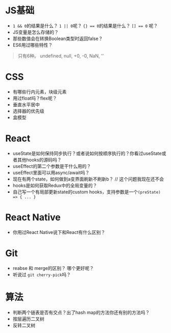 
# JS基础

- `1 && 0`的结果是什么？ `1 || 0`呢？ `{} == 0`的结果是什么？ `[] == 0` 呢？
- JS变量是怎么存储的？
- 那些数值会在转换Boolean类型时返回false？
- ES6用过哪些特性？

> 只有6种。 undefined, null, +0, -0, NaN, ''

# CSS
- 有哪些行内元素，块级元素
- 用过float吗？flex呢？
- 垂直水平居中
- 选择器的优先级
- 盒模型

# React

- useState是如何保持同步执行？或者说如何按顺序执行的？你看过useState或者其他hooks的源码吗？
- useEffect的第二个参数是干什么用的？
- useEffect里面可以用async/await吗？
- 现在有两个state，如何做到a变界面刷新不刷新b？ // 这个问题我现在还不会
- hooks是如何获取Redux中的全局变量的？
- 自己写一个有局部更新state的custom hooks，支持参数是一个`(preState) => { ... }`

# React Native
- 你用过React Native说下和React有什么区别？

# Git
- reabse 和 merge的区别？ 哪个更好呢？
- 听说过 `git cherry-pick`吗？

# 算法
- 判断两个链表是否有交点？出了hash map的方法你还有别的方法吗？
- 按层遍历二叉树
- 反转二叉树